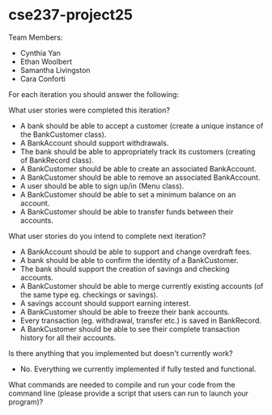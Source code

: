 # cse237-project25

Team Members:

* Cynthia Yan
* Ethan Woolbert
* Samantha Livingston
* Cara Conforti

For each iteration you should answer the following:

What user stories were completed this iteration?
* A bank should be able to accept a customer (create a unique instance of the BankCustomer class).
* A BankAccount should support withdrawals.
* The bank should be able to appropriately track its customers (creating of BankRecord class).
* A BankCustomer should be able to create an associated BankAccount.
* A BankCustomer should be able to remove an associated BankAccount.
* A user should be able to sign up/in (Menu class).
* A BankCustomer should be able to set a minimum balance on an account.
* A BankCustomer should be able to transfer funds between their accounts.

What user stories do you intend to complete next iteration?
* A BankAccount should be able to support and change overdraft fees.
* A bank should be able to confirm the identity of a BankCustomer.
* The bank should support the creation of savings and checking accounts.
* A BankCustomer should be able to merge currently existing accounts (of the same type eg. checkings or savings).
* A savings account should support earning interest.
* A BankCustomer should be able to freeze their bank accounts.
* Every transaction (eg. withdrawal, transfer etc.) is saved in BankRecord.
* A BankCustomer should be able to see their complete transaction history for all their accounts.

Is there anything that you implemented but doesn't currently work?
* No. Everything we currently implemented if fully tested and functional.

What commands are needed to compile and run your code from the command line (please provide a script that users can run to launch your program)?
